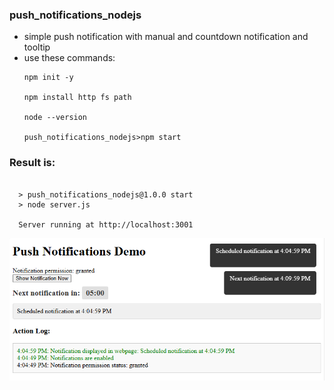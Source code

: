 ### push_notifications_nodejs

- simple push notification with manual and countdown notification and tooltip
- use these commands:
  ```
  npm init -y

  npm install http fs path

  node --version

  push_notifications_nodejs>npm start 

  ```
  
### Result is:
  ```
  
    > push_notifications_nodejs@1.0.0 start
    > node server.js
    
    Server running at http://localhost:3001
  
  ```

![alt notification_push_browser image ](notification_push_browser.png)
